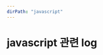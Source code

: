 ```yaml
---
dirPath: "javascript"
---
```


# javascript 관련 log

<listAnchor :list="list"></listAnchor>

<script>
  export default {
    computed: {
      list: function () {
        return this.$page.javascript
      }
    }
  }
</script>

